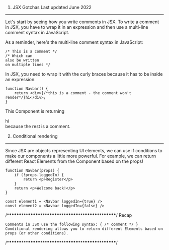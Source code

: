 1. JSX Gotchas
   Last updated June 2022

---

Let's start by seeing how you write comments in JSX.
To write a comment in JSX, you have to wrap it in an expression and then use a multi-line comment syntax in JavaScript.

As a reminder, here's the multi-line comment syntax in JavaScript:

```
/* This is a comment */
/* Which can
also be written
on multiple lines */
```

In JSX, you need to wrap it with the curly braces because it has to be inside an expression:

```
function Navbar() {
    return <div>{/*this is a comment - the comment won't render*/}hi</div>;
}
```

This Component is returning <div>hi</div> because the rest is a comment.

2. Conditional rendering

---

Since JSX are objects representing UI elements, we can use if conditions to make our components a little more powerful.
For example, we can return different React Elements from the Component based on the props!

```
function Navbar(props) {
    if (!props.loggedIn) {
        return <p>Register</p>
    }
    return <p>Welcome back!</p>
}

const element1 = <Navbar loggedIn={true} />
const element2 = <Navbar loggedIn={false} />
```

/\***\*\*\*\*\***\*\*\***\*\*\*\*\***\*\*\***\*\*\*\*\***\*\*\***\*\*\*\*\***\*\*\***\*\*\*\*\***\*\*\***\*\*\*\*\***/
Recap

    Comments in JSX use the following syntax: { /* comment */ }
    Conditional rendering allows you to return different Elements based on props (or other conditions).

/\***\*\*\*\*\***\*\*\***\*\*\*\*\***\*\*\***\*\*\*\*\***\*\*\***\*\*\*\*\***\*\*\***\*\*\*\*\***\*\*\***\*\*\*\*\***/
